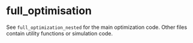 # full_optimisation
See `full_optimization_nested` for the main optimization code. Other files contain utility functions or simulation code. 
